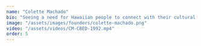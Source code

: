 ```yaml
---
name: "Colette Machado"
bio: "Seeing a need for Hawaiian people to connect with their cultural practice, Colette Machado began the Limu Project as a part of Ke Kua'āina Hanauna Hou. This practice in connection to cultural and indigenous practice, coupled with community-based economic development, led to Colette joining with the other founders to establish HACBED. Colette's background placed her as a defender of coastal zones, shoreline use, fish ponds, and cultural sites as well as in collaboration with Hui Alaloa and Protect Kaho'olawe. Colette served as the chairwoman for the Office of Hawaiian Affairs."
image: "/assets/images/founders/colette-machado.png"
video: "/assets/videos/CM-CBED-1992.mp4"
order: 5
---
```

